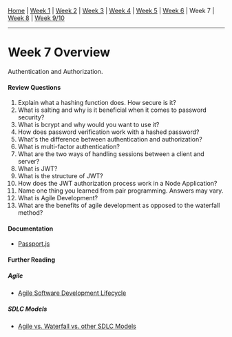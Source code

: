 [Home](/README.MD) | [Week 1](../week-01/ReadMe.md) | [Week 2](../week-02/ReadMe.md) | [Week 3](../week-03/ReadMe.md) | [Week 4](../week-04/ReadMe.md) | [Week 5](../week-05/ReadMe.md) | [Week 6](../week-06/ReadMe.md) | Week 7 | [Week 8](../week-08/ReadMe.md) | [Week 9/10](../week-09_10/ReadMe.md)

---


# Week 7 Overview

Authentication and Authorization.

#### Review Questions

1. Explain what a hashing function does. How secure is it?
2. What is salting and why is it beneficial when it comes to password security?
3. What is bcrypt and why would you want to use it?
4. How does password verification work with a hashed password?
5. What's the difference between authentication and authorization?
6. What is multi-factor authentication?
7. What are the two ways of handling sessions between a client and server?
8. What is JWT?
9. What is the structure of JWT?
10. How does the JWT authorization process work in a Node Application?
11. Name one thing you learned from pair programming.
Answers may vary.
12. What is Agile Development?
13. What are the benefits of agile development as opposed to the waterfall method?

#### Documentation
- [Passport.js](http://www.passportjs.org/)

#### Further Reading

##### Agile
- [Agile Software Development Lifecycle](https://www.quickscrum.com/Article/ArticleDetails/2031/3/What-Is-Agile-Software-Development-Life-Cycle)

##### SDLC Models
- [Agile vs. Waterfall vs. other SDLC Models](https://medium.com/existek/sdlc-models-explained-agile-waterfall-v-shaped-iterative-spiral-e3f012f390c5)
